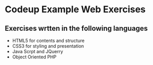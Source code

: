 # Codeup Example Web Exercises

## Exercises wrtten in the following languages

- HTML5 for contents and structure
- CSS3 for styling and presentation
- Java Scrpt and JQuerry
- Object Oriented PHP